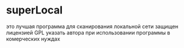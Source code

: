 # superLocal

это лучшая программа для сканирования локальной   сети 
защищен лицензией GPL
указать автора при использовании программы в комерческих нуждах
